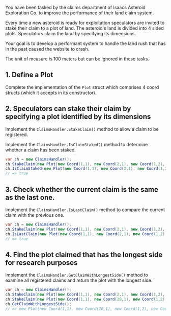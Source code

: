 You have been tasked by the claims department of Isaacs Asteroid Exploration Co. to improve the performance of their land claim system.

Every time a new asteroid is ready for exploitation speculators are invited to stake their claim to a plot of land. The asteroid's land is divided into 4 sided plots. Speculators claim the land by specifying its dimensions.

Your goal is to develop a performant system to handle the land rush that has in the past caused the website to crash.

The unit of measure is 100 meters but can be ignored in these tasks.

## 1. Define a Plot

Complete the implementation of the `Plot` struct which comprises 4 coord structs (which it accepts in its constructor).

## 2. Speculators can stake their claim by specifying a plot identified by its dimensions

Implement the `ClaimsHandler.StakeClaim()` method to allow a claim to be registered.

Implement the `ClaimsHandler.IsClaimStaked()` method to determine whether a claim has been staked.

```csharp
var ch = new ClaimsHandler();
ch.StakeClaim(new Plot(new Coord(1,1), new Coord(2,1), new Coord(1,2), new Coord(2,2)));
ch.IsClaimStaked(new Plot(new Coord(1,1), new Coord(2,1), new Coord(1,2), new Coord(2,2)));
// => true
```

## 3. Check whether the current claim is the same as the last one.

Implement the `ClaimsHandler.IsLastClaim()` method to compare the current claim with the previous one.

```csharp
var ch = new ClaimsHandler();
ch.StakeClaim(new Plot(new Coord(1,1), new Coord(2,1), new Coord(1,2), new Coord(2,2)));
ch.IsLastClaim(new Plot(new Coord(1,1), new Coord(2,1), new Coord(1,2), new Coord(2,2)));
// => true
```

## 4. Find the plot claimed that has the longest side for research purposes

Implement the `ClaimsHandler.GetClaimWithLongestSide()` method to examine all registered claims and return the plot with the longest side.

```csharp
var ch = new ClaimsHandler();
ch.StakeClaim(new Plot(new Coord(1,1), new Coord(2,1), new Coord(1,2), new Coord(2,2)));
ch.StakeClaim(new Plot(new Coord(1,1), new Coord(20,1), new Coord(1,2), new Coord(2,2)));
ch.GetClaimWithLongestSide();
// => new Plot(new Coord(1,1), new Coord(20,1), new Coord(1,2), new Coord(2,2))
```
